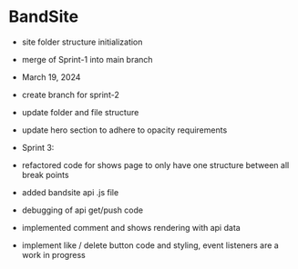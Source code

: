 # BandSite
- site folder structure initialization
- merge of Sprint-1 into main branch

- March 19, 2024
- create branch for sprint-2
- update folder and file structure
- update hero section to adhere to opacity requirements

- Sprint 3:
- refactored code for shows page to only have one structure between all break points
- added bandsite api .js file
- debugging of api get/push code
- implemented comment and shows rendering with api data
- implement like / delete button code and styling, event listeners are a work in progress
